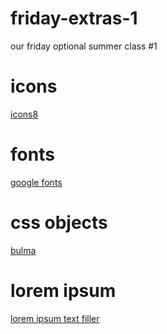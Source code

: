 # friday-extras-1
 our friday optional summer class #1

 # icons
<a href="https://icons8.com/icon/84876/globe">icons8</a>

# fonts
<a href="https://fonts.google.com/specimen/Didact+Gothic">google fonts</a>

# css objects
<a href="https://bulma.io/">bulma</a>

# lorem ipsum
<a href="https://www.lipsum.com/">lorem ipsum text filler</a>
